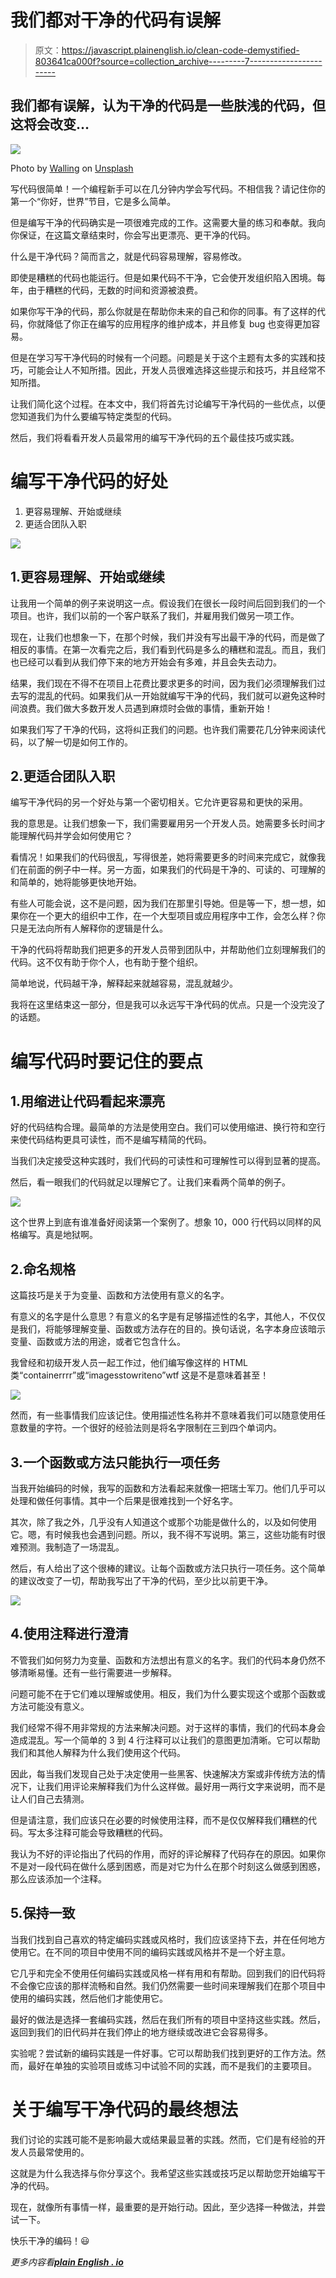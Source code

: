 # 我们都对干净的代码有误解

> 原文：<https://javascript.plainenglish.io/clean-code-demystified-803641ca000f?source=collection_archive---------7----------------------->

## 我们都有误解，认为干净的代码是一些肤浅的代码，但这将会改变…

![](img/6fbd43fb27ca5f296c52f2577e462ab1.png)

Photo by [Walling](https://unsplash.com/@walling?utm_source=unsplash&utm_medium=referral&utm_content=creditCopyText) on [Unsplash](https://unsplash.com/s/photos/programming?utm_source=unsplash&utm_medium=referral&utm_content=creditCopyText)

写代码很简单！一个编程新手可以在几分钟内学会写代码。不相信我？请记住你的第一个“你好，世界”节目，它是多么简单。

但是编写干净的代码确实是一项很难完成的工作。这需要大量的练习和奉献。我向你保证，在这篇文章结束时，你会写出更漂亮、更干净的代码。

什么是干净代码？简而言之，就是代码容易理解，容易修改。

即使是糟糕的代码也能运行。但是如果代码不干净，它会使开发组织陷入困境。每年，由于糟糕的代码，无数的时间和资源被浪费。

如果你写干净的代码，那么你就是在帮助你未来的自己和你的同事。有了这样的代码，你就降低了你正在编写的应用程序的维护成本，并且修复 bug 也变得更加容易。

但是在学习写干净代码的时候有一个问题。问题是关于这个主题有太多的实践和技巧，可能会让人不知所措。因此，开发人员很难选择这些提示和技巧，并且经常不知所措。

让我们简化这个过程。在本文中，我们将首先讨论编写干净代码的一些优点，以便您知道我们为什么要编写特定类型的代码。

然后，我们将看看开发人员最常用的编写干净代码的五个最佳技巧或实践。

# 编写干净代码的好处

1.  更容易理解、开始或继续
2.  更适合团队入职

![](img/9d49322b65141a9e0503ccbf36338c55.png)

## 1.更容易理解、开始或继续

让我用一个简单的例子来说明这一点。假设我们在很长一段时间后回到我们的一个项目。也许，我们以前的一个客户联系了我们，并雇用我们做另一项工作。

现在，让我们也想象一下，在那个时候，我们并没有写出最干净的代码，而是做了相反的事情。在第一次看完之后，我们看到代码是多么的糟糕和混乱。而且，我们也已经可以看到从我们停下来的地方开始会有多难，并且会失去动力。

结果，我们现在不得不在项目上花费比要求更多的时间，因为我们必须理解我们过去写的混乱的代码。如果我们从一开始就编写干净的代码，我们就可以避免这种时间浪费。我们做大多数开发人员遇到麻烦时会做的事情，重新开始！

如果我们写了干净的代码，这将纠正我们的问题。也许我们需要花几分钟来阅读代码，以了解一切是如何工作的。

## 2.更适合团队入职

编写干净代码的另一个好处与第一个密切相关。它允许更容易和更快的采用。

我的意思是。让我们想象一下，我们需要雇用另一个开发人员。她需要多长时间才能理解代码并学会如何使用它？

看情况！如果我们的代码很乱，写得很差，她将需要更多的时间来完成它，就像我们在前面的例子中一样。另一方面，如果我们的代码是干净的、可读的、可理解的和简单的，她将能够更快地开始。

有些人可能会说，这不是问题，因为我们在那里引导她。但是等一下，想一想，如果你在一个更大的组织中工作，在一个大型项目或应用程序中工作，会怎么样？你只是无法向所有人解释你的逻辑是什么。

干净的代码将帮助我们把更多的开发人员带到团队中，并帮助他们立刻理解我们的代码。这不仅有助于你个人，也有助于整个组织。

简单地说，代码越干净，解释起来就越容易，混乱就越少。

我将在这里结束这一部分，但是我可以永远写干净代码的优点。只是一个没完没了的话题。

# 编写代码时要记住的要点

## 1.用缩进让代码看起来漂亮

好的代码结构合理。最简单的方法是使用空白。我们可以使用缩进、换行符和空行来使代码结构更具可读性，而不是编写精简的代码。

当我们决定接受这种实践时，我们代码的可读性和可理解性可以得到显著的提高。

然后，看一眼我们的代码就足以理解它了。让我们来看两个简单的例子。

![](img/effd09e937de416c3d8a6ba1c390d747.png)

这个世界上到底有谁准备好阅读第一个案例了。想象 10，000 行代码以同样的风格编写。真是地狱啊。

## 2.命名规格

这篇技巧是关于为变量、函数和方法使用有意义的名字。

有意义的名字是什么意思？有意义的名字是有足够描述性的名字，其他人，不仅仅是我们，将能够理解变量、函数或方法存在的目的。换句话说，名字本身应该暗示变量、函数或方法的用途，或者它包含什么。

我曾经和初级开发人员一起工作过，他们编写像这样的 HTML 类“containerrrr”或“imagesstowriteno”wtf 这是不是意味着甚至！

![](img/b8af2ca112326528cdda28b1b3750e20.png)

然而，有一些事情我们应该记住。使用描述性名称并不意味着我们可以随意使用任意数量的字符。一个很好的经验法则是将名字限制在三到四个单词内。

## 3.一个函数或方法只能执行一项任务

当我开始编码的时候，我写的函数和方法看起来就像一把瑞士军刀。他们几乎可以处理和做任何事情。其中一个后果是很难找到一个好名字。

其次，除了我之外，几乎没有人知道这个或那个功能是做什么的，以及如何使用它。嗯，有时候我也会遇到问题。所以，我不得不写说明。第三，这些功能有时很难预测。我制造了一场混乱。

然后，有人给出了这个很棒的建议。让每个函数或方法只执行一项任务。这个简单的建议改变了一切，帮助我写出了干净的代码，至少比以前更干净。

![](img/b913890d4a2bc61c054bf165fe349fbd.png)

## 4.使用注释进行澄清

不管我们如何努力为变量、函数和方法想出有意义的名字。我们的代码本身仍然不够清晰易懂。还有一些行需要进一步解释。

问题可能不在于它们难以理解或使用。相反，我们为什么要实现这个或那个函数或方法可能没有意义。

我们经常不得不用非常规的方法来解决问题。对于这样的事情，我们的代码本身会造成混乱。写一个简单的 3 到 4 行注释可以让我们的意图更加清晰。它可以帮助我们和其他人解释为什么我们使用这个代码。

因此，每当我们发现自己处于决定使用一些黑客、快速解决方案或非传统方法的情况下，让我们用评论来解释我们为什么这样做。最好用一两行文字来说明，而不是让人们自己去猜测。

但是请注意，我们应该只在必要的时候使用注释，而不是仅仅解释我们糟糕的代码。写太多注释可能会导致糟糕的代码。

我认为不好的评论指出了代码的作用，而好的评论解释了代码存在的原因。如果你不是对一段代码在做什么感到困惑，而是对它为什么在那个时刻这么做感到困惑，那么应该添加一个注释。

## 5.保持一致

当我们找到自己喜欢的特定编码实践或风格时，我们应该坚持下去，并在任何地方使用它。在不同的项目中使用不同的编码实践或风格并不是一个好主意。

它几乎和完全不使用任何编码实践或风格一样有用和有帮助。回到我们的旧代码将不会像它应该的那样流畅和自然。我们仍然需要一些时间来理解我们在那个项目中使用的编码实践，然后他们才能使用它。

最好的做法是选择一套编码实践，然后在我们所有的项目中坚持这些实践。然后，返回到我们的旧代码并在我们停止的地方继续或改进它会容易得多。

实验呢？尝试新的编码实践是一件好事。它可以帮助我们找到更好的工作方法。然而，最好在单独的实验项目或练习中试验不同的实践，而不是我们的主要项目。

# 关于编写干净代码的最终想法

我们讨论的实践可能不是影响最大或结果最显著的实践。然而，它们是有经验的开发人员最常使用的。

这就是为什么我选择与你分享这个。我希望这些实践或技巧足以帮助您开始编写干净的代码。

现在，就像所有事情一样，最重要的是开始行动。因此，至少选择一种做法，并尝试一下。

快乐干净的编码！😃

*更多内容看*[***plain English . io***](http://plainenglish.io/)
